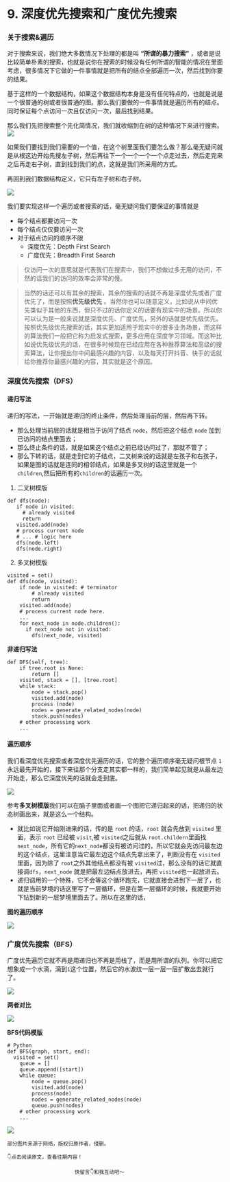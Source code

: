# 9. 深度优先搜索和广度优先搜索

### 关于搜索&遍历

对于搜索来说，我们绝大多数情况下处理的都是叫 **“所谓的暴力搜索”** ，或者是说比较简单朴素的搜索，也就是说你在搜索的时候没有任何所谓的智能的情况在里面考虑，很多情况下它做的一件事情就是把所有的结点全部遍历一次，然后找到你要的结果。

基于这样的一个数据结构，如果这个数据结构本身是没有任何特点的，也就是说是一个很普通的树或者很普通的图。那么我们要做的一件事情就是遍历所有的结点。同时保证每个点访问一次且仅访问一次，最后找到结果。

那么我们先把搜索整个先化简情况，我们就收缩到在树的这种情况下来进行搜索。
![](https://imgkr.cn-bj.ufileos.com/bbb473e3-06a9-4cb0-90c6-051def56581f.png)

如果我们要找到我们需要的一个值，在这个树里面我们要怎么做？那么毫无疑问就是从根这边开始先搜左子树，然后再往下一个一个一个一个点走过去，然后走完来之后再走右子树，直到找到我们的点，这就是我们所采用的方式。

再回到我们数据结构定义，它只有左子树和右子树。

![](https://imgkr.cn-bj.ufileos.com/2c2cab39-c348-4eee-96a2-bfcab7fef0af.png)

我们要实现这样一个遍历或者搜索的话，毫无疑问我们要保证的事情就是

- 每个结点都要访问一次
- 每个结点仅仅要访问一次 
- 对于结点访问的顺序不限
  - 深度优先：Depth First Search
  - 广度优先：Breadth First Search

> 仅访问一次的意思就是代表我们在搜索中，我们不想做过多无用的访问，不然的话我们的访问的效率会非常的慢。

> 当然的话还可以有其余的搜索，其余的搜索的话就不再是深度优先或者广度优先了，而是按照**优先级优先** 。当然你也可以随意定义，比如说从中间优先类似于其他的东西，但只不过的话你定义的话要有现实中的场景。所以你可以认为是一般来说就是深度优先、广度优先，另外的话就是优先级优先。按照优先级优先搜索的话，其实更加适用于现实中的很多业务场景，而这样的算法我们一般把它称为启发式搜索，更多应用在深度学习领域。而这种比如说优先级优先的话，在很多时候现在已经应用在各种推荐算法和高级的搜索算法，让你搜出你中间最感兴趣的内容，以及每天打开抖音、快手的话就给你推荐你最感兴趣的内容，其实就是这个原因。

### 深度优先搜索（DFS）

#### **递归写法**

递归的写法，一开始就是递归的终止条件，然后处理当前的层，然后再下转。
- 那么处理当前层的话就是相当于访问了结点 `node`，然后把这个结点 `node` 加到已访问的结点里面去；
- 那么终止条件的话，就是如果这个结点之前已经访问过了，那就不管了；
- 那么下转的话，就是走到它的子结点，二叉树来说的话就是左孩子和右孩子，如果是图的话就是连同的相邻结点，如果是多叉树的话这里就是一个`children`,然后把所有的`children`的话遍历一次。

1. 二叉树模版
```
def dfs(node):
   if node in visited:
     # already visited
     return
   visited.add(node)
   # process current node
   # ... # logic here
   dfs(node.left) 
   dfs(node.right)
```

2. 多叉树模版
```
visited = set() 
def dfs(node, visited):
    if node in visited: # terminator
    	# already visited 
    	return 
    visited.add(node) 
    # process current node here. 
    ...
    for next_node in node.children(): 
      if next_node not in visited: 
        dfs(next_node, visited)
```

**非递归写法**
```
def DFS(self, tree): 
	if tree.root is None: 
		return [] 
	visited, stack = [], [tree.root]
	while stack: 
		node = stack.pop() 
		visited.add(node)
		process (node) 
		nodes = generate_related_nodes(node) 
		stack.push(nodes) 
	# other processing work 
	...
```

#### **遍历顺序**
我们看深度优先搜索或者深度优先遍历的话，它的整个遍历顺序毫无疑问根节点 `1` 永远最先开始的，接下来往那个分支走其实都一样的，我们简单起见就是从最左边开始走，那么它深度优先的话就会走到底。

![](https://imgkr.cn-bj.ufileos.com/02249ab9-e9fd-4b87-96cf-ab7851b0d947.png)

参考**多叉树模版**我们可以在脑子里面或者画一个图把它递归起来的话，把递归的状态树画出来，就是这么一个结构。
- 就比如说它开始刚进来的话，传的是  `root` 的话，`root` 就会先放到 `visited` 里面，表示 `root` 已经被 `visit`,被 `visited`之后就从 `root.childern`里面找 `next_node`，所有它的`next_node`都没有被访问过的，所以它就会先访问最左边的这个结点，这里注意当它最左边这个结点先拿出来了，判断没有在 `visited`里面，因为除了 `root`之外其他结点都没有被 `visited`过，那么没有的话它就直接调`dfs`，`next_node` 就是把最左边结点放进去，再把 `visited`也一起放进去。
- 递归调用的一个特殊，它不会等这个循环跑完，它就直接会进到下一层了，也就是当前梦境的话这里写了一层循环，但是在第一层循环的时候，我就要开始下钻到新的一层梦境里面去了。所以在这里的话，

**图的遍历顺序**  

![](https://imgkr.cn-bj.ufileos.com/0777114b-cd6e-416c-be6d-20f350e4967e.png)

### 广度优先搜索（BFS）

广度优先遍历它就不再是用递归也不再是用栈了，而是用所谓的队列。你可以把它想象成一个水滴，滴到`1`这个位置，然后它的水波纹一层一层一层扩散出去就行了。

![](https://imgkr.cn-bj.ufileos.com/636ce56e-eb09-4c2a-a7fd-01dc017ec39b.png)

**两者对比**

![](https://imgkr.cn-bj.ufileos.com/0749a771-9cf9-4367-858b-1508f923f8b8.png)

**BFS代码模版**
```
# Python
def BFS(graph, start, end):
  visited = set()
	queue = [] 
	queue.append([start]) 
	while queue: 
		node = queue.pop() 
		visited.add(node)
		process(node) 
		nodes = generate_related_nodes(node) 
		queue.push(nodes)
	# other processing work 
	...
```

![](https://imgkr.cn-bj.ufileos.com/dcc82078-1089-4548-b6b6-2a96dfda63c7.jpg)


    部分图片来源于网络，版权归原作者，侵删。

    👇点击阅读原文，查看往期内容！

                          快留言👇和我互动吧～
